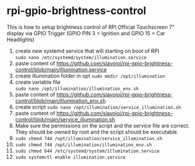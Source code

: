 # rpi-gpio-brightness-control
This is how to setup brightness control of RPI Official Touchscreen 7" display via GPIO Trigger (GPIO PIN 3 = Ignition and GPIO 15 = Car Headlights)

1. create new systemd service that will starting on boot of RPI   
`sudo nano /etc/systemd/system/illumination.service`
2. paste content of https://github.com/slavojoi/rpi-gpio-brightness-control/blob/main/illumination.service   
3. create illumination folder in opt
`sudo mkdir /opt/illumination`
4. create variable file   
`sudo nano /opt/illumination/illumination_env.sh`
5. paste content of https://github.com/slavojoi/rpi-gpio-brightness-control/blob/main/illumination_env.sh
6. create script
`sudo nano /opt/illumination/service_illumination.sh`
7. paste content of https://github.com/slavojoi/rpi-gpio-brightness-control/blob/main/service_illumination.sh
8. Make sure the permissions on the script and the service file are correct. They should be owned by root and the script should be executable.   
9. `sudo chmod 744 /opt/illumination/service_illumination.sh`
10. `sudo chmod 744 /opt/illumination/illumination_env.sh`
11. `sudo chmod 644 /etc/systemd/system/illumination.service`
12. `sudo systemctl enable illumination.service`
